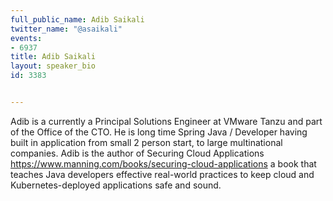 ---
full_public_name: Adib Saikali
twitter_name: "@asaikali"
events:
- 6937
title: Adib Saikali
layout: speaker_bio
id: 3383

---
Adib is a currently a Principal Solutions Engineer at VMware Tanzu and part of the Office of the CTO. He is long time Spring Java / Developer having built in application from small 2 person start, to large multinational companies. Adib is the author of Securing Cloud Applications https://www.manning.com/books/securing-cloud-applications  a book that teaches Java developers effective real-world practices to keep cloud and Kubernetes-deployed applications safe and sound.